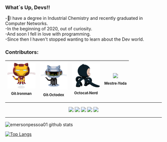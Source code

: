 ### What´s Up, Devs!!
-🌱I have a degree in Industrial Chemistry and recently graduated in Computer Networks.<br>
-In the beginning of 2020, out of curiosity.<br>
-And soon I fell in love with programming.<br>
-Since then I haven't stopped wanting to learn about the Dev world.<br>

### Contributors:
[<img src="image/images/gitironman.jpg" width=90 ><br><sub> Git Ironman </sub>](https://github.com/emersonpessoa01) | [<img src="image/gifs/gitoctodex.gif" width=90 ><br><sub> Git Octodex </sub>](https://github.com/emersonpessoa01) | [<img src="image/gifs/octocat.gif" width=90 ><br><sub> Octocat Nerd </sub>](https://github.com/emersonpessoa01) | [<img src="image/gifs/master-yoda.gif" width=115  heigth=120><br><sub> Mestre Yoda </sub>](https://github.com/emersonpessoa01) |
| :---: | :---: | :---: | :---: |
<hr>
<p align="center">
<img src="https://img.shields.io/static/v1?label=html&message=frontend&color=rgb(255,0,0)&style=for-the-badge&logo=html5"/>
<img src="https://img.shields.io/static/v1?label=css&message=frontend&color=rgb(102,0,204)&style=for-the-badge&logo=css3"/>
<img src="https://img.shields.io/static/v1?label=javascript&message=frontend&color=blue&style=for-the-badge&logo=JAVASCRIPT"/>
<img src="https://img.shields.io/static/v1?label=node&message=backend&color=green&style=for-the-badge&logo=node.js"/>
<img src="https://img.shields.io/static/v1?label=react&message=frontend&color=rgb(51,51,153)&style=for-the-badge&logo=react"/>
 </p>
 <hr>
 
 ![emersonpessoa01 github stats](https://github-readme-stats.vercel.app/api?username=emersonpessoa01&theme=tokyonight&show_icons=true)
 
 [![Top Langs](https://github-readme-stats.vercel.app/api/top-langs/?username=emersonpessoa01)](https://github.com/emersonpessoa01/github-readme-stats)

<!--
**emersonpessoa01/emersonpessoa01** is a ✨ _special_ ✨ repository because its `README.md` (this file) appears on your GitHub profile.

Here are some ideas to get you started:

- 🔭 I’m currently working on ...
- 🌱 I’m currently learning ...
- 👯 I’m looking to collaborate on ...
- 🤔 I’m looking for help with ...
- 💬 Ask me about ...
- 📫 How to reach me: ...
- 😄 Pronouns: ...
- ⚡ Fun fact: ...
-->
